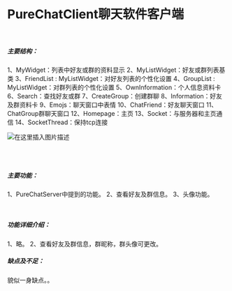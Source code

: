 # PureChatClient聊天软件客户端

<br>


##### 主要结构：
1、MyWidget：列表中好友或群的资料显示
2、MyListWidget：好友或群列表基类
3、FriendList : MyListWidget：对好友列表的个性化设置
4、GroupList : MyListWidget：对群列表的个性化设置
5、OwnInformation：个人信息资料卡
6、Search：查找好友或群
7、CreateGroup：创建群聊
8、Information：好友及群资料卡
9、Emojs：聊天窗口中表情
10、ChatFriend：好友聊天窗口
11、ChatGroup群聊天窗口
12、Homepage：主页
13、Socket：与服务器和主页通信
14、SocketThread：保持tcp连接

![在这里插入图片描述](https://img-blog.csdnimg.cn/202006101520037.png?x-oss-process=image/watermark,type_ZmFuZ3poZW5naGVpdGk,shadow_10,text_aHR0cHM6Ly9ibG9nLmNzZG4ubmV0L3dlaXhpbl80Mzk5MjE2OQ==,size_16,color_FFFFFF,t_70#pic_center)

<br>
<br>

##### 主要功能：
1、PureChatServer中提到的功能。
2、查看好友及群信息。
3、头像功能。

<br>

##### 功能详细介绍：
1、略。
2、查看好友及群信息，群昵称，群头像可更改。

##### 缺点及不足：
貌似一身缺点。。
<br>
